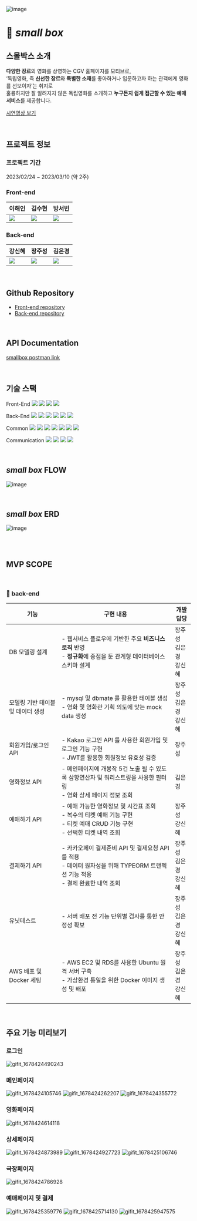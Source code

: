 ![image](https://user-images.githubusercontent.com/122417190/224232282-517808fa-3ecf-42f1-9e01-5f49a2f5f3dd.png)

# 🎥 <i>small box</i>
## 스몰박스 소개 
<b>다양한 장르</b>의 영화를 상영하는 CGV 홈페이지를 모티브로,<br>
‘독립영화, 즉 <b>신선한 장르</b>와 <b>특별한 소재</b>를 좋아하거나 입문하고자 하는 관객에게 영화를 선보이자’는 취지로<br>
훌륭하지만 잘 알려지지 않은 독립영화를 소개하고 <b>누구든지 쉽게 접근할 수 있는 예매 서비스</b>를 제공합니다.<br>

[시연영상 보기](https://youtu.be/WrAWCsEN7DA)

<br>

## 프로젝트 정보
### 프로젝트 기간
2023/02/24 ~ 2023/03/10 (약 2주)
<br>
### Front-end
| 이해인 | 김수현 | 방서빈 |
| :-- | :-- | :-- |
[<img src="https://img.shields.io/badge/GitHub-181717?style=for-the-badge&logo=GitHub&logoColor=white"/>](https://github.com/sunny-inn) | [<img src="https://img.shields.io/badge/GitHub-181717?style=for-the-badge&logo=GitHub&logoColor=white"/>](https://github.com/laralina) | [<img src="https://img.shields.io/badge/GitHub-181717?style=for-the-badge&logo=GitHub&logoColor=white"/>](https://github.com/seobinbang7) |

### Back-end
| 강신혜 | 장주성 | 김은경 |
| :-- | :-- | :-- |
[<img src="https://img.shields.io/badge/GitHub-181717?style=for-the-badge&logo=GitHub&logoColor=white"/>](https://github.com/ksh0123) | [<img src="https://img.shields.io/badge/GitHub-181717?style=for-the-badge&logo=GitHub&logoColor=white"/>](https://github.com/jangjuseong) | [<img src="https://img.shields.io/badge/GitHub-181717?style=for-the-badge&logo=GitHub&logoColor=white"/>](https://github.com/Silver-bell11) |

<br>

## Github Repository
- [Front-end repository](https://github.com/wecode-bootcamp-korea/42-2nd-smallbox-frontend)
- [Back-end repository](https://github.com/wecode-bootcamp-korea/42-2nd-smallbox-backend)

<br>

## API Documentation
[smallbox postman link](https://documenter.getpostman.com/view/25414601/2s93JqRQcf)

<br>

## 기술 스택

Front-End
<img src="https://img.shields.io/badge/Javascript-F7DF1E?style=flat&amp;logo=javascript&amp;logoColor=white">
<img src="https://img.shields.io/badge/React.js-61DAFB?style=flat&amp;logo=React&amp;logoColor=white">
<img src="https://img.shields.io/badge/styled-components-DB7093?style=flat&amp;logo=styled-components-DB7093&amp;logoColor=white">
<img src="https://img.shields.io/badge/React Router-CA4245?style=flat&amp;logo=ReactRouter&amp;logoColor=white">

Back-End
<img src="https://img.shields.io/badge/Javascript-F7DF1E?style=flat&amp;logo=javascript&amp;logoColor=white">
<img src="https://img.shields.io/badge/Node.js-339933?style=flat&amp;logo=Node.js&amp;logoColor=white">
<img src="https://img.shields.io/badge/MySQL-4479A1?style=flat&amp;logo=MySQL&amp;logoColor=white">
<img src="https://img.shields.io/badge/Amazon%20EC2-FF9900?style=flat&amp;logo=Amazon%20EC2&logoColor=white">
<img src="https://img.shields.io/badge/AWS_RDS-527FFF?style=flat&amp;logo=Amazon RDS&amp;logoColor=white">
<img src="https://img.shields.io/badge/Docker-2496ED?style=flat&amp;logo=Docker&amp;logoColor=white">

Common
<img src="https://img.shields.io/badge/Git-F05032?style=flat&amp;logo=Git&amp;logoColor=white">
<img src="https://img.shields.io/badge/GitHub-181717?style=flat&amp;logo=GitHub&amp;logoColor=white">
<img src="https://img.shields.io/badge/Prettier-F7B93E?style=flat&amp;logo=prettier&amp;logoColor=white">
<img src="https://img.shields.io/badge/RestfulAPI-F7533E?style=flat&amp;logo=RestfulAPII&amp;logoColor=white">
<img src="https://img.shields.io/badge/VSCode-007ACC?style=flat&amp;logo=Visual Studio Code&amp;logoColor=white">
<img src="https://img.shields.io/badge/Postman-FF6C37?style=flat&amp;logo=Postman&amp;logoColor=white">
<img src="https://img.shields.io/badge/KakaoAPI-FFCD00?style=flat&amp;logo=Kakao&amp;logoColor=white">

Communication
<img src="https://img.shields.io/badge/Slack-4A154B?style=flat&amp;logo=Slack&amp;logoColor=white">
<img src="https://img.shields.io/badge/Trello-0052CC?style=flat&amp;logo=Trello&amp;logoColor=white">
<img src="https://img.shields.io/badge/Notion-000000?style=flat&amp;logo=Notion&amp;logoColor=white">
<img src="https://img.shields.io/badge/Figma-F24E1E?style=flat&logo=Figma&logoColor=white">

<br>

## <i>small box</i> FLOW
![image](https://user-images.githubusercontent.com/122417190/224229588-3112a7a4-0484-48be-aaeb-0ee669c6f3f2.png)

<br>

## <i>small box</i> ERD
![image](https://user-images.githubusercontent.com/122417190/224250949-51196592-0462-43c3-9593-105072a44be1.png)

<br>

<br>

## MVP SCOPE

<br>


### 💾 back-end

| 기능 | 구현 내용 | 개발 담당 |
| --------------------------------- | ------------------------------------------------------------------------------------------------------------------------------------------------------------------------------------------------ | ------------------ |
| DB 모델링 설계 | - 웹서비스 플로우에 기반한 주요 <b>비즈니스 로직</b> 반영 <br> - <b>정규화</b>에 중점을 둔 관계형 데이터베이스 스키마 설계 | 장주성 <br> 김은경 <br>강신혜 |
| 모델링 기반 테이블 및 데이터 생성 | - mysql 및 dbmate 를 활용한 테이블 생성<br> - 영화 및 영화관 기획 의도에 맞는 mock data 생성 | 장주성 <br> 김은경 <br>강신혜 |
| 회원가입/로그인 API | - Kakao 로그인 API 를 사용한 회원가입 및 로그인 기능 구현<br> - JWT를 활용한 회원정보 유효성 검증 | 장주성 |
| 영화정보 API | - 메인페이지에 개봉작 5건 노출 될 수 있도록 삼항연산자 및 쿼리스트링을 사용한 필터링 <br> - 영화 상세 페이지 정보 조회 | 김은경 |
| 예매하기 API | - 예매 가능한 영화정보 및 시간표 조회<br> - 복수의 티켓 예매 기능 구현<br> - 티켓 예매 CRUD 기능 구현<br> - 선택한 티켓 내역 조회 | 장주성<br>강신혜 |
| 결제하기 API | - 카카오페이 결제준비 API 및 결제요청 API를 적용<br> - 데이터 원자성을 위해 TYPEORM 트랜젝션 기능 적용<br> - 결제 완료한 내역 조회 | 장주성 <br> 김은경 <br> 강신혜 |
| 유닛테스트 | - 서버 배포 전 기능 단위별 검사를 통한 안정성 확보 | 장주성 <br> 김은경 <br>강신혜 |
| AWS 배포 및 Docker 세팅 | - AWS EC2 및 RDS를 사용한 Ubuntu 원격 서버 구축<br> - 가상환경 통일을 위한 Docker 이미지 생성 및 배포 | 장주성 <br> 김은경 <br> 강신혜 |
<br>

## 주요 기능 미리보기

### 로그인
![gifit_1678424490243](https://user-images.githubusercontent.com/122417190/224231433-afd9af58-e249-4479-9e17-0bca5c9481df.gif)
<br>
### 메인페이지
![gifit_1678424105746](https://user-images.githubusercontent.com/122417190/224231423-2d501713-3255-4eb4-b5aa-0c45625843a6.gif)
![gifit_1678424262207](https://user-images.githubusercontent.com/122417190/224231425-e1bd5d20-3726-4524-a91c-3f51d24eff9c.gif)
![gifit_1678424355772](https://user-images.githubusercontent.com/122417190/224231431-21383314-8a21-4b9f-b98b-6ccfc54b0e09.gif)
<br>
### 영화페이지
![gifit_1678424614118](https://user-images.githubusercontent.com/122417190/224231434-608db4d2-ff52-43d8-9bbd-ef0c527f73c7.gif)
<br>
### 상세페이지
![gifit_1678424873989](https://user-images.githubusercontent.com/122417190/224231439-b141dcb7-f474-457d-bf8c-e4cdadc6bf9a.gif)
![gifit_1678424927723](https://user-images.githubusercontent.com/122417190/224231440-9ca0eb00-d061-48b8-9a0f-aea5c2ac6d16.gif)
![gifit_1678425106746](https://user-images.githubusercontent.com/122417190/224231442-2abd5aae-f1cf-4382-9d8f-5e0dc1ead5fd.gif)
<br>
### 극장페이지
![gifit_1678424786928](https://user-images.githubusercontent.com/122417190/224231435-a1cac1b2-6871-42d9-bff0-2a697ed88c54.gif)
<br>
### 예매페이지 및 결제
![gifit_1678425359776](https://user-images.githubusercontent.com/122417190/224231444-440122f8-1a84-42f6-98a1-9bde5d0208fa.gif)
![gifit_1678425714130](https://user-images.githubusercontent.com/122417190/224231445-29cba9de-2c0c-4f32-beb5-12df421d9a6e.gif)
![gifit_1678425947575](https://user-images.githubusercontent.com/122417190/224231446-035358f5-c24b-4a38-a1f4-e89a978777a0.gif)
<br>
